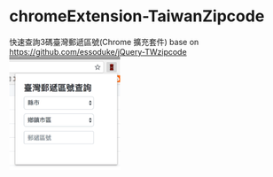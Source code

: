 # chromeExtension-TaiwanZipcode
快速查詢3碼臺灣郵遞區號(Chrome 擴充套件)
base on https://github.com/essoduke/jQuery-TWzipcode
<img src="./img/螢幕快照 2018-08-17 上午2.10.39.png" style="width:200px">
